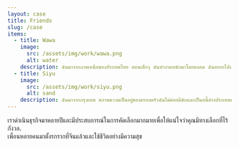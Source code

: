 ```yaml
---
layout: case
title: Friends
slug: /case
items:
  - title: Wawa
    image:
      src: /assets/img/work/wawa.png
      alt: water
    description: ฉันมาจากภาคเหนือของประเทศไทย ตอนเด็กๆ ฉันทำงานหนักมาโดยตลอด ฉันอยากไปประเทศจีนด้วย ตอนนี้ฉันได้พบสามีของฉันแล้ว เขารักฉันมาก เขามีร้านตัดผมของตัวเอง . ตอนนี้ฉันมีชีวิตที่ดี ขอบคุณแมวช่วยให้ฉันพบความสุข.
  - title: Siyu
    image:
      src: /assets/img/work/siyu.png
      alt: sand
    description: ฉันมาจากกรุงเทพ สภาพความเป็นอยู่ของครอบครัวฉันไม่ค่อยดีนักและเป็นหนี้ต่างประเทศมากมาย ขอบคุณเหมาเหมาที่ช่วยฉันหาผู้ชายที่ฉันต้องการ เชื่อมต่อไฟฟ้าเข้ากับบ้านของฉัน ฉันไม่ต้องกังวลเรื่องอาหารและเครื่องดื่ม ขึ้นอยู่กับฉันว่าจะไปทำงานหรือไม่.
---
```


เราดำเนินธุรกิจมาหลายปีและมีประสบการณ์ในการคัดเลือกมากมายเพื่อให้แน่ใจว่าคุณมีทางเลือกที่ไร้กังวล.<br/>
เพื่อนหลายคนมาตั้งรกรากที่จีนแล้วและใช้ชีวิตอย่างมีความสุข
<br />
<br />
